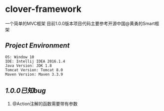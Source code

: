 # clover-framework
一个简单的MVC框架
目前1.0.0版本项目代码主要参考开源中国@黄勇的Smart框架

## *Project Environment*
    OS: Window 10
    IDE: Intellij IDEA 2016.1.4
    Java Version: JDK 1.8
    Tomcat Version: Tomcat 8.0
    Maven Version: Maven 3.3.9
## *1.0.0已知bug*
1. @Action注解的函数需要带有参数
